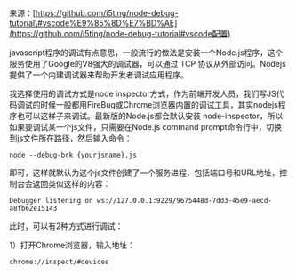 来源：[https://github.com/i5ting/node-debug-tutorial\#vscode%E9%85%8D%E7%BD%AE](https://github.com/i5ting/node-debug-tutorial#vscode配置)

javascript程序的调试有点意思，一般流行的做法是安装一个Node.js程序，这个服务使用了Google的V8强大的调试器，可以通过 TCP 协议从外部访问。Nodejs提供了一个内建调试器来帮助开发者调试应用程序。

我选择使用的调试方式是node inspector方式，作为前端开发人员，我们写JS代码调试的时候一般都用FireBug或Chrome浏览器内置的调试工具，其实nodejs程序也可以这样子来调试。最新版的Node.js都会默认安装 node-inspector，所以如果要调试某一个js文件，只需要在Node.js command prompt命令行中，切换到js文件所在路径，然后输入命令：

```
node --debug-brk {yourjsname}.js
```

即可，这样就默认为这个js文件创建了一个服务进程，包括端口号和URL地址，控制台会返回类似这样的内容：

```
Debugger listening on ws://127.0.0.1:9229/9675448d-7dd3-45e9-aecd-a8fb62e15143
```

此时，可以有2种方式进行调试：

1）打开Chrome浏览器，输入地址：

```
chrome://inspect/#devices
```



